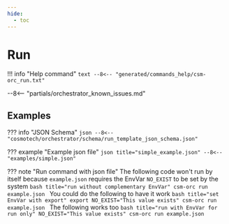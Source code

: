 ```yaml
---
hide:
  - toc
---
```

# Run

!!! info "Help command"
    ```text
    --8<-- "generated/commands_help/csm-orc_run.txt"
    ```

--8<-- "partials/orchestrator_known_issues.md"

## Examples

??? info "JSON Schema"
    ```json
    --8<-- "cosmotech/orchestrator/schema/run_template_json_schema.json"
    ```

??? example "Example json file"
    ```json title="simple_example.json"
    --8<-- "examples/simple.json"
    ```

??? note "Run command with json file"
    The following code won't run by itself because `example.json` requires the EnvVar `NO_EXIST` to be set by the system
    ```bash title="run without complementary EnvVar"
    csm-orc run example.json
    ```
    You could do the following to have it work
    ```bash title="set EnvVar with export"
    export NO_EXIST="This value exists"
    csm-orc run example.json
    ```
    The following works too
    ```bash title="run with EnvVar for run only"
    NO_EXIST="This value exists" csm-orc run example.json
    ```